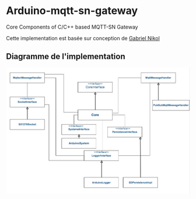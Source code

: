 # Arduino-mqtt-sn-gateway
Core Components of C/C++ based MQTT-SN Gateway 

Cette implementation est basée sur conception de [Gabriel Nikol](https://github.com/S3ler/arduino-mqtt-sn-gateway) 

## Diagramme de l'implementation
![Implementation Diagram](images/Implementation.png)